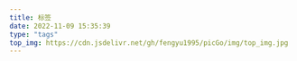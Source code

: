 ```yaml
---
title: 标签
date: 2022-11-09 15:35:39
type: "tags"
top_img: https://cdn.jsdelivr.net/gh/fengyu1995/picGo/img/top_img.jpg
---
```

